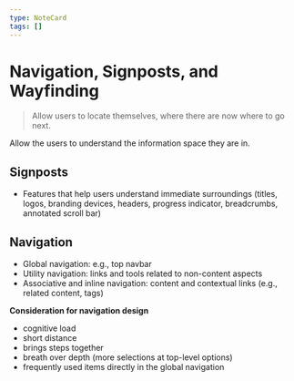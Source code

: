 ```yaml
---
type: NoteCard
tags: []
---
```


# Navigation, Signposts, and Wayfinding
> Allow users to locate themselves, where there are now where to go next.

Allow the users to understand the information space they are in.

## Signposts

*   Features that help users understand immediate surroundings (titles, logos, branding devices, headers, progress indicator, breadcrumbs, annotated scroll bar)

## Navigation

*   Global navigation: e.g., top navbar
*   Utility navigation: links and tools related to non-content aspects
*   Associative and inline navigation: content and contextual links (e.g., related content, tags)

**Consideration for navigation design**

*   cognitive load
*   short distance
*   brings steps together
*   breath over depth (more selections at top-level options)
*   frequently used items directly in the global navigation